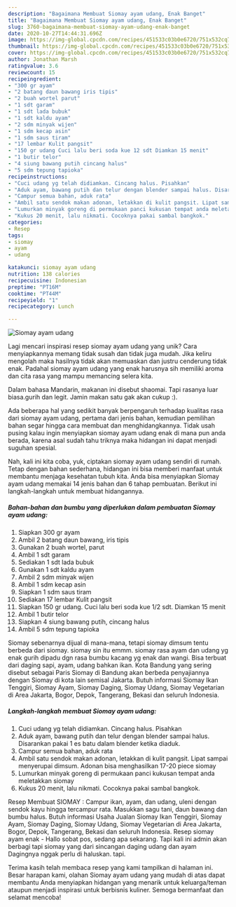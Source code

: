 ```yaml
---
description: "Bagaimana Membuat Siomay ayam udang, Enak Banget"
title: "Bagaimana Membuat Siomay ayam udang, Enak Banget"
slug: 3760-bagaimana-membuat-siomay-ayam-udang-enak-banget
date: 2020-10-27T14:44:31.696Z
image: https://img-global.cpcdn.com/recipes/451533c03b0e6720/751x532cq70/siomay-ayam-udang-foto-resep-utama.jpg
thumbnail: https://img-global.cpcdn.com/recipes/451533c03b0e6720/751x532cq70/siomay-ayam-udang-foto-resep-utama.jpg
cover: https://img-global.cpcdn.com/recipes/451533c03b0e6720/751x532cq70/siomay-ayam-udang-foto-resep-utama.jpg
author: Jonathan Marsh
ratingvalue: 3.6
reviewcount: 15
recipeingredient:
- "300 gr ayam"
- "2 batang daun bawang iris tipis"
- "2 buah wortel parut"
- "1 sdt garam"
- "1 sdt lada bubuk"
- "1 sdt kaldu ayam"
- "2 sdm minyak wijen"
- "1 sdm kecap asin"
- "1 sdm saus tiram"
- "17 lembar Kulit pangsit"
- "150 gr udang Cuci lalu beri soda kue 12 sdt Diamkan 15 menit"
- "1 butir telor"
- "4 siung bawang putih cincang halus"
- "5 sdm tepung tapioka"
recipeinstructions:
- "Cuci udang yg telah didiamkan. Cincang halus. Pisahkan"
- "Aduk ayam, bawang putih dan telur dengan blender sampai halus. Disarankan pakai 1 es batu dalam blender ketika diaduk."
- "Campur semua bahan, aduk rata"
- "Ambil satu sendok makan adonan, letakkan di kulit pangsit. Lipat sampai menyerupai dimsum. Adonan bisa menghasilkan 17-20 piece siomay"
- "Lumurkan minyak goreng di permukaan panci kukusan tempat anda meletakkan siomay"
- "Kukus 20 menit, lalu nikmati. Cocoknya pakai sambal bangkok."
categories:
- Resep
tags:
- siomay
- ayam
- udang

katakunci: siomay ayam udang 
nutrition: 138 calories
recipecuisine: Indonesian
preptime: "PT16M"
cooktime: "PT44M"
recipeyield: "1"
recipecategory: Lunch

---
```



![Siomay ayam udang](https://img-global.cpcdn.com/recipes/451533c03b0e6720/751x532cq70/siomay-ayam-udang-foto-resep-utama.jpg)

Lagi mencari inspirasi resep siomay ayam udang yang unik? Cara menyiapkannya memang tidak susah dan tidak juga mudah. Jika keliru mengolah maka hasilnya tidak akan memuaskan dan justru cenderung tidak enak. Padahal siomay ayam udang yang enak harusnya sih memiliki aroma dan cita rasa yang mampu memancing selera kita.

Dalam bahasa Mandarin, makanan ini disebut shaomai. Tapi rasanya luar biasa.gurih dan legit. Jamin makan satu gak akan cukup :).

Ada beberapa hal yang sedikit banyak berpengaruh terhadap kualitas rasa dari siomay ayam udang, pertama dari jenis bahan, kemudian pemilihan bahan segar hingga cara membuat dan menghidangkannya. Tidak usah pusing kalau ingin menyiapkan siomay ayam udang enak di mana pun anda berada, karena asal sudah tahu triknya maka hidangan ini dapat menjadi suguhan spesial.


Nah, kali ini kita coba, yuk, ciptakan siomay ayam udang sendiri di rumah. Tetap dengan bahan sederhana, hidangan ini bisa memberi manfaat untuk membantu menjaga kesehatan tubuh kita. Anda bisa menyiapkan Siomay ayam udang memakai 14 jenis bahan dan 6 tahap pembuatan. Berikut ini langkah-langkah untuk membuat hidangannya.

<!--inarticleads1-->

##### Bahan-bahan dan bumbu yang diperlukan dalam pembuatan Siomay ayam udang:

1. Siapkan 300 gr ayam
1. Ambil 2 batang daun bawang, iris tipis
1. Gunakan 2 buah wortel, parut
1. Ambil 1 sdt garam
1. Sediakan 1 sdt lada bubuk
1. Gunakan 1 sdt kaldu ayam
1. Ambil 2 sdm minyak wijen
1. Ambil 1 sdm kecap asin
1. Siapkan 1 sdm saus tiram
1. Sediakan 17 lembar Kulit pangsit
1. Siapkan 150 gr udang. Cuci lalu beri soda kue 1/2 sdt. Diamkan 15 menit
1. Ambil 1 butir telor
1. Siapkan 4 siung bawang putih, cincang halus
1. Ambil 5 sdm tepung tapioka


Siomay sebenarnya dijual di mana-mana, tetapi siomay dimsum tentu berbeda dari siomay. siomay sin itu emmm. siomay rasa ayam dan udang yg enak gurih dipadu dgn rasa bumbu kacang yg enak dan wangi. Bisa terbuat dari daging sapi, ayam, udang bahkan ikan. Kota Bandung yang sering disebut sebagai Paris Siomay di Bandung akan berbeda penyajiannya dengan Siomay di kota lain semisal Jakarta. Butuh informasi Siomay Ikan Tenggiri, Siomay Ayam, Siomay Daging, Siomay Udang, Siomay Vegetarian di Area Jakarta, Bogor, Depok, Tangerang, Bekasi dan seluruh Indonesia. 

<!--inarticleads2-->

##### Langkah-langkah membuat Siomay ayam udang:

1. Cuci udang yg telah didiamkan. Cincang halus. Pisahkan
1. Aduk ayam, bawang putih dan telur dengan blender sampai halus. Disarankan pakai 1 es batu dalam blender ketika diaduk.
1. Campur semua bahan, aduk rata
1. Ambil satu sendok makan adonan, letakkan di kulit pangsit. Lipat sampai menyerupai dimsum. Adonan bisa menghasilkan 17-20 piece siomay
1. Lumurkan minyak goreng di permukaan panci kukusan tempat anda meletakkan siomay
1. Kukus 20 menit, lalu nikmati. Cocoknya pakai sambal bangkok.


Resep Membuat SIOMAY : Campur ikan, ayam, dan udang, uleni dengan sendok kayu hingga tercampur rata. Masukkan sagu tani, daun bawang dan bumbu halus. Butuh informasi Usaha Jualan Siomay Ikan Tenggiri, Siomay Ayam, Siomay Daging, Siomay Udang, Siomay Vegetarian di Area Jakarta, Bogor, Depok, Tangerang, Bekasi dan seluruh Indonesia. Resep siomay ayam enak - Hallo sobat pos, sedang apa sekarang. Tapi kali ini admin akan berbagi tapi siomay yang dari sincangan daging udang dan ayam Dagingnya nggak perlu di haluskan. tapi. 

Terima kasih telah membaca resep yang kami tampilkan di halaman ini. Besar harapan kami, olahan Siomay ayam udang yang mudah di atas dapat membantu Anda menyiapkan hidangan yang menarik untuk keluarga/teman ataupun menjadi inspirasi untuk berbisnis kuliner. Semoga bermanfaat dan selamat mencoba!

